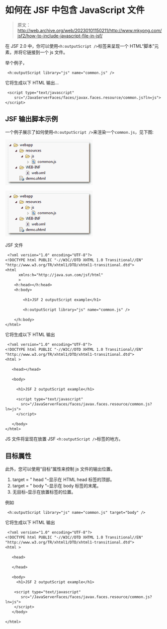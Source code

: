 # 如何在 JSF 中包含 JavaScript 文件

> 原文：<http://web.archive.org/web/20230101150211/http://www.mkyong.com/jsf2/how-to-include-javascript-file-in-jsf/>

在 JSF 2.0 中，你可以使用`<h:outputScript />`标签来呈现一个 HTML“脚本”元素，并将它链接到一个 js 文件。

举个例子，

```
 <h:outputScript library="js" name="common.js" /> 
```

它将生成以下 HTML 输出…

```
 <script type="text/javascript" 
  	src="/JavaServerFaces/faces/javax.faces.resource/common.js?ln=js">
</script> 
```

## JSF 输出脚本示例

一个例子展示了如何使用`<h:outputScript />`来渲染一个`common.js`，见下图:

<noscript><img src="img/6b03f2e448ae2ad98106ca35ae603da5.png" alt="jsf2-outputScript-example" title="jsf2-outputScript-example" width="281" height="148" data-original-src="http://web.archive.org/web/20210108082140im_/http://www.mkyong.com/wp-content/uploads/2010/10/jsf2-outputScript-example.png"/></noscript>

![jsf2-outputScript-example](img/00d11877ad9f8c4e7d9bdb51306c5812.png "jsf2-outputScript-example")

JSF 文件

```
 <?xml version="1.0" encoding="UTF-8"?>
<!DOCTYPE html PUBLIC "-//W3C//DTD XHTML 1.0 Transitional//EN" 
"http://www.w3.org/TR/xhtml1/DTD/xhtml1-transitional.dtd">
<html    
      xmlns:h="http://java.sun.com/jsf/html"
      >
    <h:head></h:head>
    <h:body>

    	<h1>JSF 2 outputScript example</h1>

    	<h:outputScript library="js" name="common.js" />

    </h:body>
</html> 
```

它将生成以下 HTML 输出

```
 <?xml version="1.0" encoding="UTF-8"?>
<!DOCTYPE html PUBLIC "-//W3C//DTD XHTML 1.0 Transitional//EN" 
"http://www.w3.org/TR/xhtml1/DTD/xhtml1-transitional.dtd">
<html >

   <head></head>

   <body>

     <h1>JSF 2 outputScript example</h1>

     <script type="text/javascript" 
       src="/JavaServerFaces/faces/javax.faces.resource/common.js?ln=js">
     </script>

   </body>
</html> 
```

JS 文件将呈现在放置 JSF `<h:outputScript />`标签的地方。

## 目标属性

此外，您可以使用“目标”属性来控制 js 文件的输出位置。

1.  target = " head "–显示在 HTML head 标签的顶部。
2.  target = " body "–显示在 body 标签的末尾。
3.  无目标–显示在放置标签的位置。

例如

```
 <h:outputScript library="js" name="common.js" target="body" /> 
```

它将生成以下 HTML 输出

```
 <?xml version="1.0" encoding="UTF-8"?>
<!DOCTYPE html PUBLIC "-//W3C//DTD XHTML 1.0 Transitional//EN" 
"http://www.w3.org/TR/xhtml1/DTD/xhtml1-transitional.dtd">
<html >

   <head>

   </head>

   <body> 	
     <h1>JSF 2 outputScript example</h1>

	<script type="text/javascript" 
	   src="/JavaServerFaces/faces/javax.faces.resource/common.js?ln=js">
	</script>
   </body>

</html> 
```
